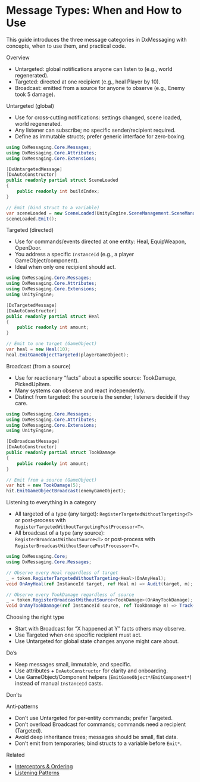 # Message Types: When and How to Use

This guide introduces the three message categories in DxMessaging with concepts, when to use them, and practical code.

Overview

- Untargeted: global notifications anyone can listen to (e.g., world regenerated).
- Targeted: directed at one recipient (e.g., heal Player by 10).
- Broadcast: emitted from a source for anyone to observe (e.g., Enemy took 5 damage).

Untargeted (global)

- Use for cross‑cutting notifications: settings changed, scene loaded, world regenerated.
- Any listener can subscribe; no specific sender/recipient required.
- Define as immutable structs; prefer generic interface for zero‑boxing.

```csharp
using DxMessaging.Core.Messages;
using DxMessaging.Core.Attributes;
using DxMessaging.Core.Extensions;

[DxUntargetedMessage]
[DxAutoConstructor]
public readonly partial struct SceneLoaded
{
    public readonly int buildIndex;
}

// Emit (bind struct to a variable)
var sceneLoaded = new SceneLoaded(UnityEngine.SceneManagement.SceneManager.GetActiveScene().buildIndex);
sceneLoaded.Emit();
```

Targeted (directed)

- Use for commands/events directed at one entity: Heal, EquipWeapon, OpenDoor.
- You address a specific `InstanceId` (e.g., a player GameObject/component).
- Ideal when only one recipient should act.

```csharp
using DxMessaging.Core.Messages;
using DxMessaging.Core.Attributes;
using DxMessaging.Core.Extensions;
using UnityEngine;

[DxTargetedMessage]
[DxAutoConstructor]
public readonly partial struct Heal
{
    public readonly int amount;
}

// Emit to one target (GameObject)
var heal = new Heal(10);
heal.EmitGameObjectTargeted(playerGameObject);
```

Broadcast (from a source)

- Use for reactionary “facts” about a specific source: TookDamage, PickedUpItem.
- Many systems can observe and react independently.
- Distinct from targeted: the source is the sender; listeners decide if they care.

```csharp
using DxMessaging.Core.Messages;
using DxMessaging.Core.Attributes;
using DxMessaging.Core.Extensions;
using UnityEngine;

[DxBroadcastMessage]
[DxAutoConstructor]
public readonly partial struct TookDamage
{
    public readonly int amount;
}

// Emit from a source (GameObject)
var hit = new TookDamage(5);
hit.EmitGameObjectBroadcast(enemyGameObject);
```

Listening to everything in a category

- All targeted of a type (any target): `RegisterTargetedWithoutTargeting<T>` or post‑process with `RegisterTargetedWithoutTargetingPostProcessor<T>`.
- All broadcast of a type (any source): `RegisterBroadcastWithoutSource<T>` or post‑process with `RegisterBroadcastWithoutSourcePostProcessor<T>`.

```csharp
using DxMessaging.Core;
using DxMessaging.Core.Messages;

// Observe every Heal regardless of target
_ = token.RegisterTargetedWithoutTargeting<Heal>(OnAnyHeal);
void OnAnyHeal(ref InstanceId target, ref Heal m) => Audit(target, m);

// Observe every TookDamage regardless of source
_ = token.RegisterBroadcastWithoutSource<TookDamage>(OnAnyTookDamage);
void OnAnyTookDamage(ref InstanceId source, ref TookDamage m) => Track(source, m);
```

Choosing the right type

- Start with Broadcast for “X happened at Y” facts others may observe.
- Use Targeted when one specific recipient must act.
- Use Untargeted for global state changes anyone might care about.

Do’s

- Keep messages small, immutable, and specific.
- Use attributes + `DxAutoConstructor` for clarity and onboarding.
- Use GameObject/Component helpers (`EmitGameObject*`/`EmitComponent*`) instead of manual `InstanceId` casts.

Don’ts

Anti‑patterns

- Don’t use Untargeted for per‑entity commands; prefer Targeted.
- Don’t overload Broadcast for commands; commands need a recipient (Targeted).
- Avoid deep inheritance trees; messages should be small, flat data.
- Don’t emit from temporaries; bind structs to a variable before `Emit*`.

Related

- [Interceptors & Ordering](InterceptorsAndOrdering.md)
- [Listening Patterns](ListeningPatterns.md)
